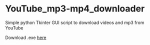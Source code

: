 # YouTube_mp3-mp4_downloader
Simple python Tkinter GUI script to download videos and mp3 from YouTube

Download .exe [here](https://github.com/KubaOfca/YouTube_mp3-mp4_downloader/releases/tag/v0.1)
